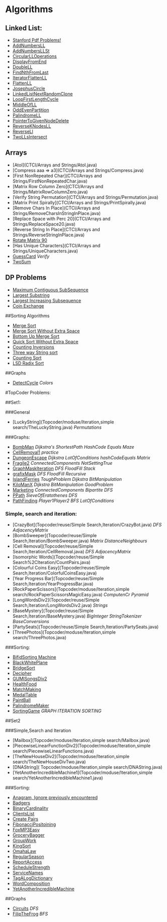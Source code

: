 # Algorithms

## Linked List:

- [Stanford Pdf Problems!](Basic/LinkedList/StackUsingLinkedList.java)
- [AddNumbersLL](Basic/LinkedList/AddNumbersLL.java)
- [AddNumbersLLSt](Basic/LinkedList/AddNumbersLLSt.java)
- [CircularLLOperations](Basic/LinkedList/CircularLLOperations.java)
- [DisplayFromEnd](Basic/LinkedList/DisplayLinkedListFromEnd.java)
- [DoubleLL](Basic/LinkedList/DoubleLL.java)
- [FindNthFromLast](Basic/LinkedList/FindNthFromLast.java)
- [IteratorFlattenLL](Basic/LinkedList/FlattenMultiLevelLLIterator.java)
- [FlattenLL](Basic/LinkedList/FlattenMultilevelLL.java)
- [JosephusCircle](Basic/LinkedList/JosephusCircle.java)
- [LinkedListNextRandomClone](Basic/LinkedList/LinkedListNextRandomClone.java)
- [LoopFirstLengthCycle](Basic/LinkedList/LoopFirstLengthCycle.java)
- [MiddleOfLL](Basic/LinkedList/MiddleOfLinkedList.java)
- [OddEvenPartition](Basic/LinkedList/OddEvenPartition.java)
- [PalindromeLL](Basic/LinkedList/PalindromeLL.java)
- [PointerToGivenNodeDelete](Basic/LinkedList/PointerToGivenNodeDelete.java)
- [ReverseKNodesLL](Basic/LinkedList/ReverseKNodesLL.java)
- [ReverseLl](Basic/LinkedList/ReverseLinkedList.java)
- [TwoLLsIntersect](Basic/LinkedList/TwoLinkedListsIntersect.java)

## Arrays
- [AtoI](CTCI/Arrays and Strings/AtoI.java) 
- [Compress aaa => a3](CTCI/Arrays and Strings/Compress.java)
- [First NonRepeated Char](CTCI/Arrays and Strings/FirstNonRepeatedChar.java)
- [Matrix Row Column Zero](CTCI/Arrays and Strings/MatrixRowColumnZero.java)
- [Verify String Permutation](CTCI/Arrays and Strings/Permutation.java)
- [Matrix Print Spirally](CTCI/Arrays and Strings/PrintSpirally.java)
- [Remove Chars In Place](CTCI/Arrays and Strings/RemoveCharsInStringInPlace.java)
- [Replace Space with Perc 20](CTCI/Arrays and Strings/ReplaceSpace20.java)
- [Reverse String In Place](CTCI/Arrays and Strings/ReverseStringInPlace.java)
- [Rotate Matrix 90](CTCI/Arrays%20and%20Strings/RotateMatrix.java)
- [Has Unique Characters](CTCI/Arrays and Strings/UniqueCharacters.java)
- [GuessCard](Basic/Arrays/GuessCard.java) _Verify_
- [TwoSum](Basic/Arrays/TwoSum.java)


## DP Problems
- [Maximum Contiguous SubSequence](Basic/DP/MaxContiguousSubsequence.java)
- [Largest Substring](Basic/DP/LargestSubString.java)
- [Largest Increasing Subsequence](Basic/DP/LargestIncreasingSubsequence.java)
- [Coin Exchange](Basic/DP/CoinExchange.java)

##Sorting Algorithms
- [Merge Sort](Basic/sorting/MergeSort.java)
- [Merge Sort Without Extra Space](Basic/sorting/MergeSortWithoutExtraSpace.java)
- [Bottom Up Merge Sort](Basic/sorting/BottomUpMergeSort.java)
- [Quick Sort Without Extra Space](Basic/sorting/QuickSortWithoutExtraSpace.java)
- [Counting Inversions](Basic/sorting/CountingInversions.java)
- [Three way String sort](Basic/sorting/ThreeWayStringSort.java)
- [Counting Sort](Basic/sorting/CoutingSort.java)
- [LSD Radix Sort](Basic/sorting/LSDRadix.java)

##Graphs
- [DetectCycle](Basic/Graphs/DetectCycle.java) _Colors_



#TopCoder Problems:

##Set1:

###General
- [LuckyString](Topcoder/moduse/Iteration,simple search/TheLuckyString.java) _Permutations_




###Graphs:
- [BombMan](Topcoder/reuse/Graphs/BombMan.java) _Dijkstra's_ _ShortestPath_ _HashCode_ _Equals_ _Maze_
- [CellRemoval1](Topcoder/reuse/Graphs/CellRemoval1.java) _practice_
- [DungeonEscape](Topcoder/reuse/Graphs/DungeonEscape.java) _Dijkstra_ _LotOfConditions_ _hashCodeEquals_ _Matrix_ 
- [Fragile2](Topcoder/reuse/Graphs/Fragile2.java) _ConnectedComponents_ _NotSettingTrue_
- [GraphMaskIteration](Topcoder/reuse/Graphs/GraphixMaskIteration.java) _DFS_ _FloodFill_ _Stack_ 
- [grafixMask](Topcoder/reuse/Graphs/grafixMask.java) _DFS_ _FloodFill_ _Recursive_
- [IslandFerries](Topcoder/reuse/Graphs/IslandFerries.java) _ToughProblem_ _Dijkstra_ _BitManipulation_ 
- [KiloManX](Topcoder/reuse/Graphs/KiloManX.java) _Dijkstra_ _BitManipulation_ _GoodProblem_
- [Marketing](Topcoder/reuse/Graphs/Marketing.java) _ConnectedComponents_ _Bipartite_ _DFS_ 
- [PPath](Topcoder/reuse/Graphs/PPath.java) _SieveOfEratothenes_ _DFS_
- [PathFinding](Topcoder/reuse/Graphs/PathFinding.java) _Player1Player2_ _BFS_ _LotOfConditions_



### Simple, search and iteration:
- [CrazyBot](Topcoder/reuse/Simple Search,Iteration/CrazyBot.java) _DFS_ _AdjacencyMatrix_
- [BombSweeper](Topcoder/reuse/Simple Search,Iteration/BombSweeper.java) _Matrix_ _DistanceNeighbours_
- [Cell Removal](Topcoder/reuse/Simple Search,Iteration/CellRemoval.java) _DFS_ _AdjacencyMatrix_
- [Isomorphic Words](Topcoder/reuse/Simple Search%2CIteration/CountPairs.java)
- [Colourful Coins Easy](Topcoder/reuse/Simple Search,Iteration/ColorfulCoinsEasy.java)
- [Year Progress Bar](Topcoder/reuse/Simple Search,Iteration/YearProgressBar.java)
- [RockPaperScissors](Topcoder/moduse/Iteration,simple search/RockPaperScissorsMagicEasy.java) _ComputenCr_ _Pyramid_
- [LongWordsDiv2](Topcoder/reuse/Simple Search,Iteration/LongWordsDiv2.java) _Strings_
- [BaseMystery](Topcoder/reuse/Simple Search,Iteration/BaseMystery.java) _BigInteger_ _StringTokenizer_ _BaseConversions_
- [PartySeats](Topcoder/reuse/Simple Search,Iteration/PartySeats.java) 
- [ThreePhotos](Topcoder/moduse/Iteration,simple search/ThreePhotos.java)

###Sorting:
- [BifidSorting Machine](Topcoder/moduse/Sorting/BifidSortingMachine.java)
- [BlackWhitePlane](Topcoder/moduse/Sorting/BlackWhitePlane.java)
- [BridgeSort](Topcoder/moduse/Sorting/BridgeSort.java)
- [Decipher](Topcoder/moduse/Sorting/Decipher.java)
- [GUMISongsDiv2](Topcoder/moduse/Sorting/GUMIAndSongsDiv2.java)
- [HealthFood](Topcoder/moduse/Sorting/HealthFood.java)
- [MatchMaking](Topcoder/moduse/Sorting/MatchMaking.java)
- [MedalTable](Topcoder/moduse/Sorting/MedalTable.java)
- [PaintBall](Topcoder/moduse/Sorting/Paintball.java)
- [PalindromeMaker](Topcoder/moduse/Sorting/PalindromeMaker.java)
- [SortingGame](Topcoder/moduse/Sorting/SortingGame.java) _GRAPH_ _ITERATION_ _SORTING_

##Set2

###Simple,Search and Iteration
- [Mailbox](Topcoder/moduse/Iteration,simple search/Mailbox.java)
- [PiecewiseLinearFunctionDiv2](Topcoder/moduse/Iteration,simple search/PiecewiseLinearFunctions.java)
- [TheNewHouseDiv2](Topcoder/moduse/Iteration,simple search/TheNewHouseDivTwo.java)
- [DNAString]( Topcoder/moduse/Iteration,simple search/DNAString.java)
- [YetAnotherIncredibleMachine1](Topcoder/moduse/Iteration,simple search/YetAnotherIncredibleMachine1.java)


###Sorting:
- [Anagram, Ignore previously encountered](Topcoder/moduse/Sorting/Aaagrams.java)
- [Badgers](Topcoder/moduse/Sorting/Badgers.java)
- [BinaryCardinality](Topcoder/moduse/Sorting/BinaryCardinality.java)
- [ClientsList](Topcoder/moduse/Sorting/ClientsList.java)
- [Create Pairs](Topcoder/moduse/Sorting/CreatePairs.java)
- [FibonacciPositoining](Topcoder/moduse/Sorting/FibonacciPositioning.java)
- [FoxMP3Easy](Topcoder/moduse/Sorting/FoxAndMP3Easy.java)
- [GroceryBagger](Topcoder/moduse/Sorting/GroceryBagger.java)
- [GroupWork](Topcoder/moduse/Sorting/GroupWork.java)
- [KingSort](Topcoder/moduse/Sorting/KingSort.java)
- [OmahaLaw](Topcoder/moduse/Sorting/OmahaLaw.java)
- [RegularSeason](Topcoder/moduse/Sorting/RegularSeason.java)
- [ReportAccess](Topcoder/moduse/Sorting/ReportAccess.java)
- [ScheduleStrength](Topcoder/moduse/Sorting/ScheduleStrength.java)
- [ServiceNames](Topcoder/moduse/Sorting/ServiceNames.java)
- [TagALogDictionary](Topcoder/moduse/Sorting/TagalogDictionary.java)
- [WordComposition](Topcoder/moduse/Sorting/WordCompositionGame.java)
- [YetAnotherIncredibleMachine](Topcoder/moduse/Sorting/YetAnotherIncredibleMachine.java)

##Graphs
- [Circuits](Topcoder/moduse/Graphs/Circuits.java) _DFS_
- [FilipTheFrog](Topcoder/moduse/Graphs/FilipTheFrog.java) _BFS_


